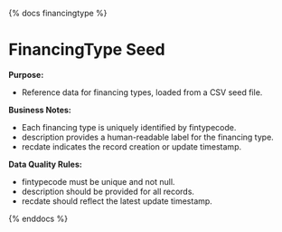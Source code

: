 {% docs financingtype %}

# FinancingType Seed

**Purpose:**    

 - Reference data for financing types, loaded from a CSV seed file.

**Business Notes:**

 - Each financing type is uniquely identified by fintypecode.
 - description provides a human-readable label for the financing type.
 - recdate indicates the record creation or update timestamp.

**Data Quality Rules:**

 - fintypecode must be unique and not null.
 - description should be provided for all records.
 - recdate should reflect the latest update timestamp.

{% enddocs %}